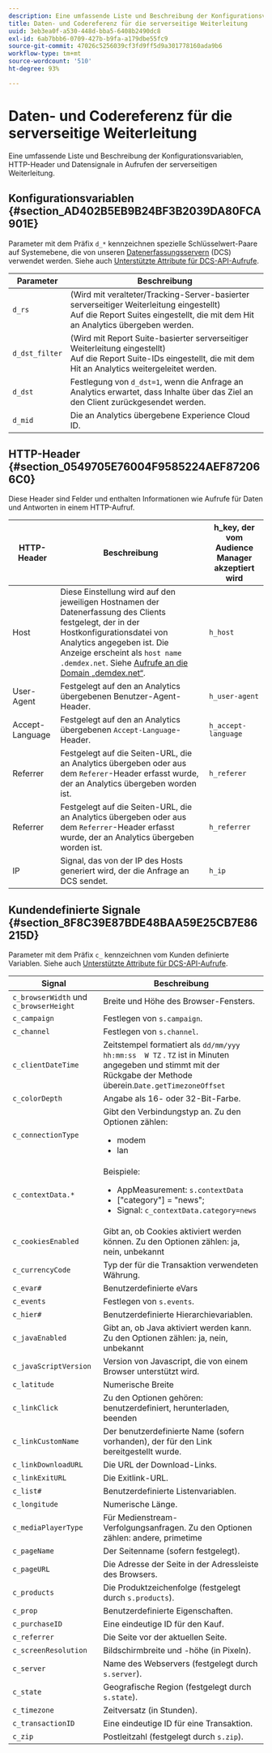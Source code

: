 ```yaml
---
description: Eine umfassende Liste und Beschreibung der Konfigurationsvariablen, HTTP-Header und Datensignale in Aufrufen der serverseitigen Weiterleitung.
title: Daten- und Codereferenz für die serverseitige Weiterleitung
uuid: 3eb3ea0f-a530-448d-bba5-6408b2490dc8
exl-id: 6ab7bbb6-0709-427b-b9fa-a179dbe55fc9
source-git-commit: 47026c5256039cf3fd9ff5d9a301778160ada9b6
workflow-type: tm+mt
source-wordcount: '510'
ht-degree: 93%

---
```


# Daten- und Codereferenz für die serverseitige Weiterleitung

Eine umfassende Liste und Beschreibung der Konfigurationsvariablen, HTTP-Header und Datensignale in Aufrufen der serverseitigen Weiterleitung.

## Konfigurationsvariablen {#section_AD402B5EB9B24BF3B2039DA80FCA901E}

Parameter mit dem Präfix `d_*` kennzeichnen spezielle Schlüsselwert-Paare auf Systemebene, die von unseren [Datenerfassungsservern](https://experienceleague.adobe.com/docs/audience-manager/user-guide/reference/system-components/components-data-collection.html?lang=de) (DCS) verwendet werden. Siehe auch [Unterstützte Attribute für DCS-API-Aufrufe](https://experienceleague.adobe.com/docs/audience-manager/user-guide/api-and-sdk-code/dcs/dcs-api-reference/dcs-keys.html?lang=de).

| Parameter | Beschreibung |
|--- |--- |
| `d_rs` | (Wird mit veralteter/Tracking-Server-basierter serverseitiger Weiterleitung eingestellt) <br>Auf die Report Suites eingestellt, die mit dem Hit an Analytics übergeben werden. |
| `d_dst_filter` | (Wird mit Report Suite-basierter serverseitiger Weiterleitung eingestellt) <br>Auf die Report Suite-IDs eingestellt, die mit dem Hit an Analytics weitergeleitet werden. |
| `d_dst` | Festlegung von `d_dst=1`, wenn die Anfrage an Analytics erwartet, dass Inhalte über das Ziel an den Client zurückgesendet werden.<br> |
| `d_mid` | Die an Analytics übergebene Experience Cloud ID. |

## HTTP-Header {#section_0549705E76004F9585224AEF872066C0}

Diese Header sind Felder und enthalten Informationen wie Aufrufe für Daten und Antworten in einem HTTP-Aufruf.

| HTTP-Header | Beschreibung | h_key, der vom Audience Manager akzeptiert wird |
| --- | --- | --- |
| Host | Diese Einstellung wird auf den jeweiligen Hostnamen der Datenerfassung des Clients festgelegt, der in der Hostkonfigurationsdatei von Analytics angegeben ist. Die Anzeige erscheint als `host name .demdex.net`. Siehe [Aufrufe an die Domain „demdex.net“](https://experienceleague.adobe.com/docs/audience-manager/user-guide/reference/demdex-calls.html?lang=de). | `h_host` |
| User-Agent | Festgelegt auf den an Analytics übergebenen Benutzer-Agent-Header. | `h_user-agent` |
| Accept-Language | Festgelegt auf den an Analytics übergebenen `Accept-Language`-Header. | `h_accept-language` |
| Referrer | Festgelegt auf die Seiten-URL, die an Analytics übergeben oder aus dem `Referer`-Header erfasst wurde, der an Analytics übergeben worden ist. | `h_referer` |
| Referrer | Festgelegt auf die Seiten-URL, die an Analytics übergeben oder aus dem `Referrer`-Header erfasst wurde, der an Analytics übergeben worden ist. | `h_referrer` |
| IP | Signal, das von der IP des Hosts generiert wird, der die Anfrage an DCS sendet. | `h_ip` |

## Kundendefinierte Signale {#section_8F8C39E87BDE48BAA59E25CB7E86215D}

Parameter mit dem Präfix `c_` kennzeichnen vom Kunden definierte Variablen. Siehe auch [Unterstützte Attribute für DCS-API-Aufrufe](https://experienceleague.adobe.com/docs/audience-manager/user-guide/api-and-sdk-code/dcs/dcs-api-reference/dcs-keys.html).

| Signal | Beschreibung |
| --- |--- |
| `c_browserWidth`  und `c_browserHeight` | Breite und Höhe des Browser-Fensters. |
| `c_campaign` | Festlegen von `s.campaign`. |
| `c_channel` | Festlegen von `s.channel`. |
| `c_clientDateTime` | Zeitstempel formatiert als `dd/mm/yyy hh:mm:ss  W TZ` . `TZ` ist in Minuten angegeben und stimmt mit der Rückgabe der Methode überein.`Date.getTimezoneOffset` |
| `c_colorDepth` | Angabe als 16- oder 32-Bit-Farbe. |
| `c_connectionType` | Gibt den Verbindungstyp an. Zu den Optionen zählen:<ul><li>modem</li><li>lan</li></ul> |
| `c_contextData.*` | Beispiele:<ul><li>AppMeasurement: `s.contextData`</li><li>[&quot;category&quot;] = &quot;news&quot;;</li><li>Signal: `c_contextData.category=news`</li></ul> |
| `c_cookiesEnabled` | Gibt an, ob Cookies aktiviert werden können. Zu den Optionen zählen: ja, nein, unbekannt |
| `c_currencyCode` | Typ der für die Transaktion verwendeten Währung. |
| `c_evar#` | Benutzerdefinierte eVars |
| `c_events` | Festlegen von `s.events`. |
| `c_hier#` | Benutzerdefinierte Hierarchievariablen. |
| `c_javaEnabled` | Gibt an, ob Java aktiviert werden kann. Zu den Optionen zählen: ja, nein, unbekannt |
| `c_javaScriptVersion` | Version von Javascript, die von einem Browser unterstützt wird. |
| `c_latitude` | Numerische Breite |
| `c_linkClick` | Zu den Optionen gehören: benutzerdefiniert, herunterladen, beenden |
| `c_linkCustomName` | Der benutzerdefinierte Name (sofern vorhanden), der für den Link bereitgestellt wurde. |
| `c_linkDownloadURL` | Die URL der Download-Links. |
| `c_linkExitURL` | Die Exitlink-URL. |
| `c_list#` | Benutzerdefinierte Listenvariablen. |
| `c_longitude` | Numerische Länge. |
| `c_mediaPlayerType` | Für Medienstream-Verfolgungsanfragen. Zu den Optionen zählen:    andere, primetime |
| `c_pageName` | Der Seitenname (sofern festgelegt). |
| `c_pageURL` | Die Adresse der Seite in der Adressleiste des Browsers. |
| `c_products` | Die Produktzeichenfolge (festgelegt durch `s.products`). |
| `c_prop` | Benutzerdefinierte Eigenschaften. |
| `c_purchaseID` | Eine eindeutige ID für den Kauf. |
| `c_referrer` | Die Seite vor der aktuellen Seite. |
| `c_screenResolution` | Bildschirmbreite und -höhe (in Pixeln). |
| `c_server` | Name des Webservers (festgelegt durch `s.server`). |
| `c_state` | Geografische Region (festgelegt durch `s.state`). |
| `c_timezone` | Zeitversatz (in Stunden). |
| `c_transactionID` | Eine eindeutige ID für eine Transaktion. |
| `c_zip` | Postleitzahl (festgelegt durch `s.zip`). |
